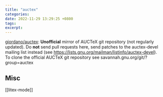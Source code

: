 ```yaml
---
title: "auctex"
categories: 
date: 2022-11-29 13:29:25 +0800
tags: 
excerpt: 
---
```


[giordano/auctex](https://github.com/giordano/auctex): **Unofficial** mirror of AUCTeX git repository (not regularly updated). Do **not** send pull requests here, send patches to the auctex-devel mailing list instead (see https://lists.gnu.org/mailman/listinfo/auctex-devel). To clone the official AUCTeX git repository see savannah.gnu.org/git/?group=auctex










## Misc

[[litex-mode]]

